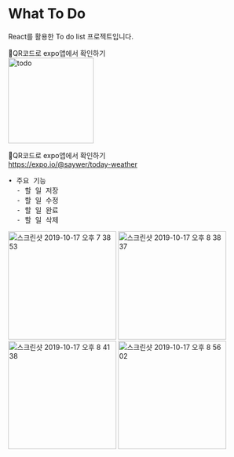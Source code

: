 # What To Do
React를 활용한 To do list 프로젝트입니다.

🔽QR코드로 expo앱에서 확인하기<br>
<img width="174" alt="todo" src="https://user-images.githubusercontent.com/53345714/82830552-0536b600-9ef1-11ea-83ad-5d8003e527d7.png">

🔽QR코드로 expo앱에서 확인하기<br>
https://expo.io/@saywer/today-weather
<pre>
• 주요 기능
  - 할 일 저장
  - 할 일 수정
  - 할 일 완료
  - 할 일 삭제
</pre>
<img width="220" alt="스크린샷 2019-10-17 오후 7 38 53" src="https://user-images.githubusercontent.com/53345714/82761549-38683f00-9e36-11ea-80a5-f5d6291f7121.png">
<img width="220" alt="스크린샷 2019-10-17 오후 8 38 37" src="https://user-images.githubusercontent.com/53345714/82762035-9185a200-9e39-11ea-9b29-d11cf5a7f92d.png">
<img width="220" alt="스크린샷 2019-10-17 오후 8 41 38" src="https://user-images.githubusercontent.com/53345714/82762038-964a5600-9e39-11ea-86fc-6c3462699fda.png">
<img width="220" alt="스크린샷 2019-10-17 오후 8 56 02" src="https://user-images.githubusercontent.com/53345714/82762040-98141980-9e39-11ea-9b49-57ab3f1c9447.png">
